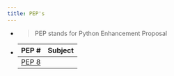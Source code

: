 ```yaml
---
title: PEP's
---
```


-
  > PEP stands for Python Enhancement Proposal
-
  |PEP # |Subject|
  |:-----|:------|
  |[PEP 8](https://www.python.org/dev/peps/pep-0008/)